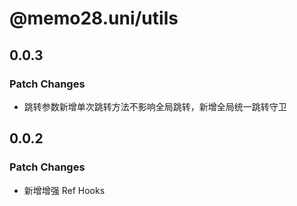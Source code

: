 # @memo28.uni/utils

## 0.0.3

### Patch Changes

- 跳转参数新增单次跳转方法不影响全局跳转，新增全局统一跳转守卫

## 0.0.2

### Patch Changes

- 新增增强 Ref Hooks
